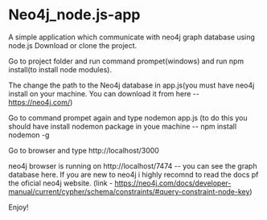 # Neo4j_node.js-app
A simple application which communicate with neo4j graph database using node.js
Download or clone the project.

Go to project folder and run command prompet(windows) and run npm install(to install node modules).

The change the path to the Neo4j database in app.js(you must have neo4j install on your machine. You can download it from here -- https://neo4j.com/)

Go to command prompet again and type nodemon app.js (to do this you should have install nodemon package in youe machine --  npm install nodemon -g

Go to browser and type http://localhost/3000 

neo4j browser is running on http://localhost/7474 -- you can see the graph database here. If you are new to neo4j i highly recomnd to read the docs 
pf the oficial neo4j website. (link - https://neo4j.com/docs/developer-manual/current/cypher/schema/constraints/#query-constraint-node-key)

Enjoy!
